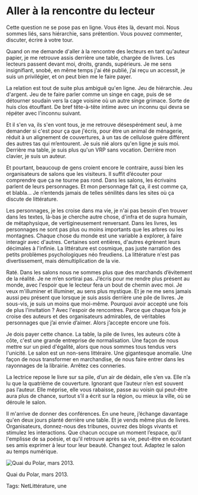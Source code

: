 # Aller à la rencontre du lecteur

Cette question ne se pose pas en ligne. Vous êtes là, devant moi. Nous sommes liés, sans hiérarchie, sans prétention. Vous pouvez commenter, discuter, écrire à votre tour.

Quand on me demande d'aller à la rencontre des lecteurs en tant qu'auteur papier, je me retrouve assis derrière une table, chargée de livres. Les lecteurs passent devant moi, droits, grands, supérieurs. Je me sens insignifiant, snobé, en même temps j'ai été publié, j’ai reçu un accessit, je suis un privilégier, et on peut bien me le faire payer.

La relation est tout de suite plus ambiguë qu'en ligne. Jeu de hiérarchie. Jeu d'argent. Jeu de te faire parler comme un singe en cage, puis de se détourner soudain vers la cage voisine où un autre singe grimace. Sorte de huis clos étouffant. De bref tête-à-tête intime avec un inconnu qui devra se répéter avec l'inconnu suivant.

Et il s'en va, ils s'en vont tous, je me retrouve désespérément seul, à me demander si c'est pour ça que j'écris, pour être un animal de ménagerie, réduit à un alignement de couvertures, à un tas de cellulose guère différent des autres tas qui m’entourent. Je suis nié alors qu'en ligne je suis moi. Derrière ma table, je suis plus qu'un VRP sans vocation. Derrière mon clavier, je suis un auteur.

Et pourtant, beaucoup de gens croient encore le contraire, aussi bien les organisateurs de salons que les visiteurs. Il suffit d’écouter pour comprendre que ça ne tourne pas rond. Dans les salons, les écrivains parlent de leurs personnages. Et mon personnage fait ça, il est comme ça, et blabla... Je n’entends jamais de telles sénilités dans les sites où ça discute de littérature.

Les personnages, je les croise dans ma vie, je n'ai pas besoin d'en trouver dans les textes, là-bas je cherche autre chose, d'infra et de supra humain, de métaphysique, de vertigineusement renversant. Dans les livres, les personnages ne sont pas plus ou moins importants que les arbres ou les montagnes. Chaque chose du monde est une variable à explorer, à faire interagir avec d'autres. Certaines sont entières, d'autres égrènent leurs décimales à l'infinie. La littérature est cosmique, pas juste narration des petits problèmes psychologiques néo freudiens. La littérature n'est pas divertissement, mais démultiplication de la vie.

Raté. Dans les salons nous ne sommes plus que des marchands d’évitement de la réalité. Je ne m’en sortirai pas. J’écris pour me rendre plus présent au monde, avec l'espoir que le lecteur fera un bout de chemin avec moi. Je veux m'illuminer et illuminer, au sens plus mystique. Et je ne me sens jamais aussi peu présent que lorsque je suis assis derrière une pile de livres. Je sous-vis, je suis un moins que moi-même. Pourquoi avoir accepté une fois de plus l'invitation ? Avec l'espoir de rencontres. Parce que chaque fois je croise des auteurs et des organisateurs admirables, de véritables personnages que j’ai envie d’aimer. Alors j’accepte encore une fois.

Je dois payer cette chance. La table, la pile de livres, les auteurs côte à côte, c'est une grande entreprise de normalisation. Une façon de nous mettre sur un pied d'égalité, alors que nous sommes tous tendus vers l'unicité. Le salon est un non-sens littéraire. Une gigantesque anomalie. Une façon de nous transformer en marchandise, de nous faire entrer dans les rayonnages de la librairie. Arrêtez ces conneries.

La lectrice repose le livre sur sa pile, d’un air de dédain, elle s’en va. Elle n’a lu que la quatrième de couverture. Ignorant que l’auteur n’en est souvent pas l’auteur. Elle méprise, elle vous rabaisse, passe au voisin qui peut-être aura plus de chance, surtout s’il a écrit sur la région, ou mieux la ville, où se déroule le salon.

Il m'arrive de donner des conférences. En une heure, j’échange davantage qu'en deux jours planté derrière une table. Et je vends même plus de livres. Organisateurs, donnez-nous des tribunes, ouvrez des blogs vivants et stimulez les interactions. Que chacun occupe un moment l’espace, qu'il l'emplisse de sa poésie, et qu'il retrouve après sa vie, peut-être en écoutant ses amis exprimer à leur tour leur beauté. Changez tout. Adaptez le salon au temps numérique.

![Quai du Polar, mars 2013.](http://blog.tcrouzet.comhttps://tcrouzet.com/images_tc/2013/04/quaisdupolar.jpg)

Quai du Polar, mars 2013.



Tags: NetLittérature, une